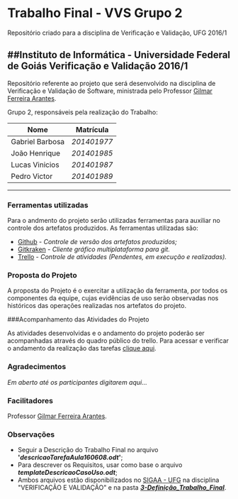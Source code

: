# Trabalho Final - VVS Grupo 2
Repositório criado para a disciplina de Verificação e Validação, UFG 2016/1

##Instituto de Informática - Universidade Federal de Goiás
Verificação e Validação 2016/1
--------

Repositório referente ao projeto que será desenvolvido na disciplina de Verificação e Validação de Software, ministrada pelo Professor [Gilmar Ferreira Arantes](mailto:gilmar.arantes@ufg.br).

Grupo 2, responsáveis pela realização do Trabalho:

Nome      |   Matrícula
----------|-----------------
Gabriel Barbosa   | _201401977_
João Henrique  | _201401985_
Lucas Vinicios   | _201401987_
Pedro Victor     | _201401989_
---------

### Ferramentas utilizadas

Para o andmento do projeto serão utilizadas ferramentas para auxiliar no controle dos artefatos produzidos. As ferramentas utilizadas são:

- [Github](https://github.com) - _Controle de versão dos artefatos produzidos;_
- [Gitkraken](https://www.gitkraken.com) - _Cliente gráfico multiplataforma para git._
- [Trello](https://trello.com) - _Controle de atividades (Pendentes, em execução e realizadas)._


### Proposta do Projeto

A proposta do Projeto é o exercitar a utilização da ferramenta, por todos os componentes da equipe, cujas evidências de uso serão observadas nos históricos das operações realizadas nos artefatos do projeto.

###Acompanhamento das Atividades do Projeto

As atividades desenvolvidas e o andamento do projeto poderão ser acompanhadas através do quadro público do trello. Para acessar e verificar o andamento da realização das tarefas [clique aqui]().

### Agradecimentos

_Em aberto até os participantes digitarem aqui..._

### Facilitadores

Professor [Gilmar Ferreira Arantes](mailto:gilmar.arantes@ufg.br).


### Observações

* Seguir a Descrição do Trabalho Final no arquivo **'_descricaoTarefaAula160608.odt_'**;
* Para descrever os Requisitos, usar como base o arquivo **_templateDescricaoCasoUso.odt_**;
* Ambos arquivos estão disponibilizados no [SIGAA - UFG](https://sigaa.sistemas.ufg.br) na disciplina "VERIFICAÇÃO E VALIDAÇÃO" e na pasta [**_3-Definição_Trabalho_Final_**](https://github.com/joaoHenrique666/vvs-grupo2/tree/master/3-Defini%C3%A7%C3%A3o_Trabalho_Final).